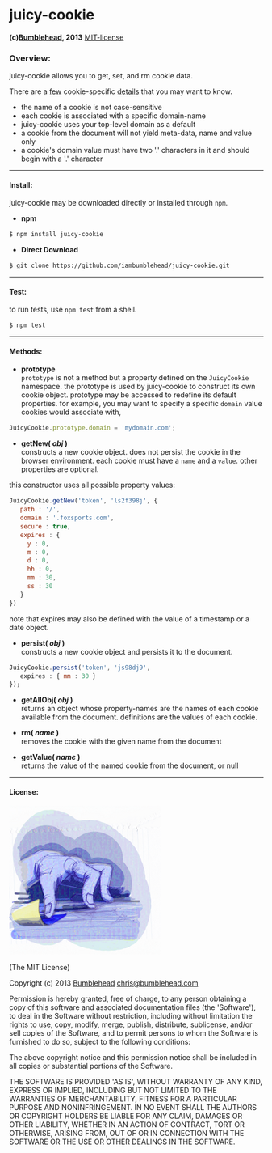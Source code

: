 juicy-cookie
============
**(c)[Bumblehead][0], 2013** [MIT-license](#license)  

### Overview:

juicy-cookie allows you to get, set, and rm cookie data. 

There are a [few][2] cookie-specific [details][3] that you may want to know.

   - the name of a cookie is not case-sensitive
   - each cookie is associated with a specific domain-name      
   - juicy-cookie uses your top-level domain as a default
   - a cookie from the document will not yield meta-data, name and value only
   - a cookie's domain value must have two '.' characters in it and should begin with a '.' character

[0]: http://www.bumblehead.com                            "bumblehead"
[2]: https://developer.mozilla.org/en-US/docs/DOM/document.cookie
[3]: http://tools.ietf.org/html/rfc6265                      "rfc6265"
[4]: http://msdn.microsoft.com/en-us/library/ms970178.aspx      "msdn"

---------------------------------------------------------
#### <a id="install"></a>Install:

juicy-cookie may be downloaded directly or installed through `npm`.

 * **npm**   

 ```bash
 $ npm install juicy-cookie
 ```

 * **Direct Download**
 
 ```bash  
 $ git clone https://github.com/iambumblehead/juicy-cookie.git
 ```

---------------------------------------------------------
#### <a id="test"></a>Test:

 to run tests, use `npm test` from a shell.

 ```bash
 $ npm test
 ```
 
---------------------------------------------------------

#### <a id="methods">Methods:

 - **prototype**  
 `prototype` is not a method but a property defined on the `JuicyCookie` namespace. the prototype is used by juicy-cookie to construct its own cookie object. prototype may be accessed to redefine its default properties. for example, you may want to specify a specific `domain` value cookies would associate with,

 ```javascript
 JuicyCookie.prototype.domain = 'mydomain.com';
 ```


 - **getNew( _obj_ )**     
 constructs a new cookie object. does not persist the cookie in the browser environment. each cookie must have a `name` and a `value`. other properties are optional.

 this constructor uses all possible property values:
 
 ```javascript
 JuicyCookie.getNew('token', 'ls2f398j', {
    path : '/',
    domain : '.foxsports.com',
    secure : true,
    expires : {
      y : 0,
      m : 0,
      d : 0,
      hh : 0,
      mm : 30,
      ss : 30
    }
 })
 ```
 note that expires may also be defined with the value of a timestamp or a date object.


 - **persist( _obj_ )**     
 constructs a new cookie object and persists it to the document.
 
 ```javascript
 JuicyCookie.persist('token', 'js98dj9',
    expires : { mm : 30 }
 });
 ```

 - **getAllObj( _obj_ )**      
 returns an object whose property-names are the names of each cookie available from the document. definitions are the values of each cookie.

 - **rm( _name_ )**      
 removes the cookie with the given name from the document
 
 - **getValue( _name_ )**   
 returns the value of the named cookie from the document, or null
 
 
---------------------------------------------------------

#### <a id="license">License:

![scrounge](https://github.com/iambumblehead/scroungejs/raw/master/img/hand.png) 

(The MIT License)

Copyright (c) 2013 [Bumblehead][0] <chris@bumblehead.com>

Permission is hereby granted, free of charge, to any person obtaining a copy of this software and associated documentation files (the 'Software'), to deal in the Software without restriction, including without limitation the rights to use, copy, modify, merge, publish, distribute, sublicense, and/or sell copies of the Software, and to permit persons to whom the Software is furnished to do so, subject to the following conditions:

The above copyright notice and this permission notice shall be included in all copies or substantial portions of the Software.

THE SOFTWARE IS PROVIDED 'AS IS', WITHOUT WARRANTY OF ANY KIND, EXPRESS OR IMPLIED, INCLUDING BUT NOT LIMITED TO THE WARRANTIES OF MERCHANTABILITY, FITNESS FOR A PARTICULAR PURPOSE AND NONINFRINGEMENT. IN NO EVENT SHALL THE AUTHORS OR COPYRIGHT HOLDERS BE LIABLE FOR ANY CLAIM, DAMAGES OR OTHER LIABILITY, WHETHER IN AN ACTION OF CONTRACT, TORT OR OTHERWISE, ARISING FROM, OUT OF OR IN CONNECTION WITH THE SOFTWARE OR THE USE OR OTHER DEALINGS IN THE SOFTWARE.
